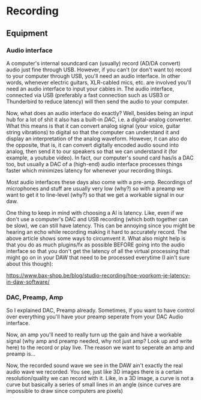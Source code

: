 # Recording
## Equipment

### Audio interface
A computer's internal soundcard can (usually) record (AD/DA convert) audio just fine through USB. However, if you can't (or don't want to) record to your computer through USB, you'll need an audio interface. In other words, whenever electric guitars, XLR-cabled mics, etc. are involved you'll need an audio interface to input your cables in. The audio interface, connected via USB (preferably a fast connection such as USB3 or Thunderbird to reduce latency) will then send the audio to your computer.

Now, what does an audio interface do exactly? Well, besides being an input hub for a lot of shit it also has a built-in *DAC*, i.e. a digital-analog converter. What this means is that it can convert analog signal (your voice, guitar string vibrations) to digital so that the computer can understand it and display an interpretation of the analog waveform. However, it can also do the opposite, that is, it can convert digitally encoded audio sound into analog, then send it to our speakers so that we can understand it (for example, a youtube video). In fact, our computer's sound card has/is a DAC too, but usually a DAC of a (high-end) audio interface processes things faster which minimizes latency for whenever your recording things.

Most audio interfaces these days also come with a pre-amp. Recordings of microphones and stuff are usually very low (why?) so with a preamp we want to get it to line-level (why?) so that we get a workable signal in our daw.

One thing to keep in mind with choosing a AI is latency. Like, even if we don't use a computer's DAC and USB recording (which both together can be slow), we can still have latency. This can be annoying since you might be hearing an echo while recording making it hard to accurately record. The above article shows some ways to circumvent it. What also might help is that you do as much plugins/fx as possible BEFORE going into the audio interface so that you don't get the latency of all the virtual processing that might go on in your DAW that need to be processed everytime (I ain't sure about this though):

https://www.bax-shop.be/blog/studio-recording/hoe-voorkom-je-latency-in-daw-software/

### DAC, Preamp, Amp 
So I explained DAC, Preamp already. Sometimes, if you want to have control over everything you'll have your preamp seperate from your DAC Audio interface.

Now, an amp you'll need to really turn up the gain and have a workable signal (why amp and preamp needed, why not just amp? Look up and write here) to the record or play live. The reason we want to seperate an amp and preamp is...


Now, the recorded sound wave we see in the DAW ain't exactly the real audio wave we recorded. You see, just like 3D images there is a certain resolution/quality we can record with it. Like, in a 3D image, a curve is not a curve but basically a series of small lines in an angle (since curves are impossible to draw since computers are pixels)
